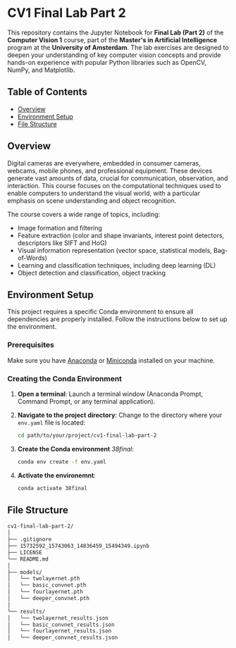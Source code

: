# CV1 Final Lab Part 2

This repository contains the Jupyter Notebook for **Final Lab (Part 2)** of the **Computer Vision 1** course, part of the **Master's in Artificial Intelligence** program at the **University of Amsterdam**. The lab exercises are designed to deepen your understanding of key computer vision concepts and provide hands-on experience with popular Python libraries such as OpenCV, NumPy, and Matplotlib.

## Table of Contents

- [Overview](#overview)
- [Environment Setup](#environment-setup)
- [File Structure](#file-structure)

## Overview

Digital cameras are everywhere, embedded in consumer cameras, webcams, mobile phones, and professional equipment. These devices generate vast amounts of data, crucial for communication, observation, and interaction. This course focuses on the computational techniques used to enable computers to understand the visual world, with a particular emphasis on scene understanding and object recognition.

The course covers a wide range of topics, including:
- Image formation and filtering
- Feature extraction (color and shape invariants, interest point detectors, descriptors like SIFT and HoG)
- Visual information representation (vector space, statistical models, Bag-of-Words)
- Learning and classification techniques, including deep learning (DL)
- Object detection and classification, object tracking

## Environment Setup

This project requires a specific Conda environment to ensure all dependencies are properly installed. Follow the instructions below to set up the environment.

### Prerequisites

Make sure you have [Anaconda](https://www.anaconda.com/products/distribution) or [Miniconda](https://docs.conda.io/en/latest/miniconda.html) installed on your machine.

### Creating the Conda Environment

1. **Open a terminal**: Launch a terminal window (Anaconda Prompt, Command Prompt, or any terminal application).

2. **Navigate to the project directory**: Change to the directory where your `env.yaml` file is located:
   ```bash
   cd path/to/your/project/cv1-final-lab-part-2

3. **Create the Conda environment** *38final*:
    ```bash 
    conda env create -f env.yaml

4. **Activate the environemnt**:
    ```bash
    conda activate 38final

## File Structure

```markdown
cv1-final-lab-part-2/
│
├── .gitignore
├── 15732592_15743063_14836459_15494349.ipynb
├── LICENSE
└── README.md
│
├── models/  
│   └── twolayernet.pth
│   └── basic_convnet.pth
│   └── fourlayernet.pth
│   └── deeper_convnet.pth
│
└── results/  
│   └── twolayernet_results.json
│   └── basic_convnet_results.json
│   └── fourlayernet_results.json
│   └── deeper_convnet_results.json
```